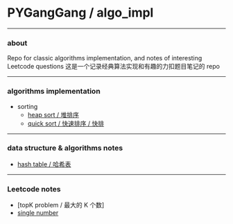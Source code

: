 # PYGangGang / algo_impl
---
### about

Repo for classic algorithms implementation, and notes of interesting Leetcode questions
这是一个记录经典算法实现和有趣的力扣题目笔记的 repo

---
### algorithms implementation

* sorting
  * [heap sort / 堆排序](algo_impl/heap_sort.cpp)
  * [quick sort / 快速排序 / 快排](algo_impl/quick_sort.cpp)

---
### data structure & algorithms notes

* [hash table / 哈希表](notes/ds_algo/散列表-hash_table-hash_fuction-哈希表-哈希冲突-collision-完美哈希-perfect_hash.md)

---
### Leetcode notes

* [topK problem / 最大的 K 个数]
* [single number](notes/leetcode/single_number.md)